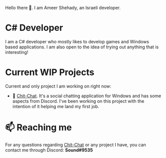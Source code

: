 Hello there 👋. I am Ameer Shehady, an Israeli developer.

# C# Developer
I am a C# developer who mostly likes to develop games and Windows based applications. I am also open to the idea of trying out anything that is interesting!

# Current WIP Projects
Current and only project I am working on right now:
* 🔭 [Chit-Chat](https://github.com/Sound932/Chit-Chat). It's a social chatting application for Windows and has some aspects from Discord. I've been working on this project with the intention of it helping me land my first job.


# 📫 Reaching me
For any questions regarding [Chit-Chat](https://github.com/Sound932/Chit-Chat) or any project I have, you can contact me through Discord: **Sound#9535**
